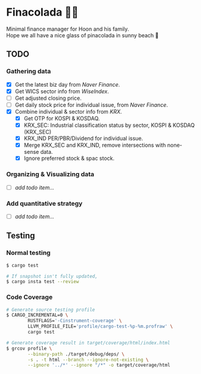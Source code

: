 # Finacolada 🍍🥥

Minimal finance manager for Hoon and his family.  
Hope we all have a nice glass of pinacolada in sunny beach 🍹

## TODO

### Gathering data

- [x] Get the latest biz day from _Naver Finance_.
- [x] Get WICS sector info from _WiseIndex_.
- [ ] Get adjusted closing price.
- [ ] Get daily stock price for individual issue, from _Naver Finance_.
- [x] Combine individual & sector info from _KRX_.
  - [x] Get OTP for KOSPI & KOSDAQ.
  - [x] KRX_SEC: Industrial classification status by sector, KOSPI & KOSDAQ (KRX_SEC)
  - [x] KRX_IND PER/PBR/Dividend for individual issue.
  - [x] Merge KRX_SEC and KRX_IND, remove intersections with none-sense data.
  - [x] Ignore preferred stock & spac stock.

### Organizing & Visualizing data

- [ ] _add todo item..._

### Add quantitative strategy

- [ ] _add todo item..._

## Testing

### Normal testing

```bash
$ cargo test

# If snapshot isn't fully updated,
$ cargo insta test --review
```

### Code Coverage

```bash
# Generate source testing profile
$ CARGO_INCREMENTAL=0 \
        RUSTFLAGS='-Cinstrument-coverage' \
        LLVM_PROFILE_FILE='profile/cargo-test-%p-%m.profraw' \
        cargo test

# Generate coverage result in target/coverage/html/index.html
$ grcov profile \
        --binary-path ./target/debug/deps/ \
        -s . -t html --branch --ignore-not-existing \
        --ignore '../*' --ignore "/*" -o target/coverage/html
```
